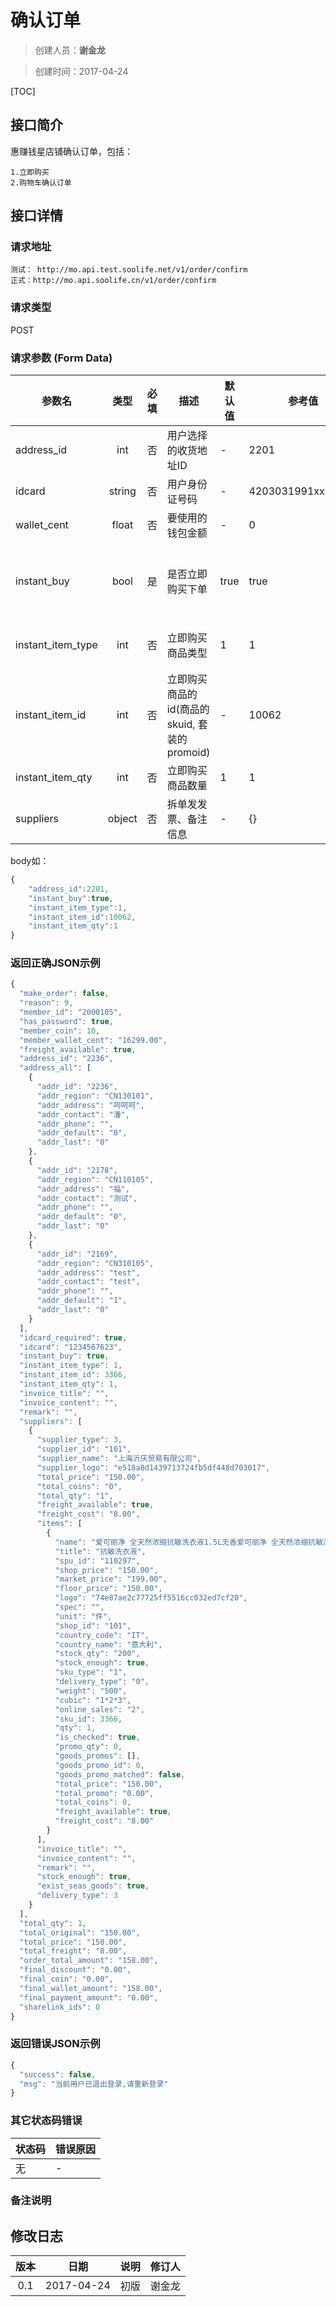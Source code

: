 # 确认订单
>创建人员：**谢金龙**

>创建时间：2017-04-24

[TOC]


## 接口简介
惠赚钱星店铺确认订单，包括：

    1.立即购买
    2.购物车确认订单

## 接口详情

### 请求地址
    测试： http://mo.api.test.soolife.net/v1/order/confirm
    正式：http://mo.api.soolife.cn/v1/order/confirm

### 请求类型
POST

### 请求参数 (Form Data)
| 参数名 | 类型 | 必填 | 描述 | 默认值 | 参考值 |备注|
| --- | :---: | :---: | --- | --- | --- | --- |
|address_id|int|否|用户选择的收货地址ID|-|2201|-|
|idcard|string|否|用户身份证号码|-|4203031991xxxxxxxx| 有海外商品时必填 |
|wallet_cent|float|否|要使用的钱包金额|-|0| - |
|instant_buy|bool|是|是否立即购买下单|true|true| 不填默认立即购买，购物车确认订单填false |
|instant_item_type|int|否|立即购买商品类型|1|1| 目前仅支持普通商品 |
|instant_item_id|int|否|立即购买商品的id(商品的skuid, 套装的promoid)|-|10062| 目前仅支持普通商品 |
|instant_item_qty|int|否|立即购买商品数量|1|1| 立即购买数量 |
|suppliers|object|否|拆单发发票、备注信息|-|{}| 见参数表（object） |
body如：
```javascript
{
    "address_id":2201,
    "instant_buy":true,
    "instant_item_type":1,
    "instant_item_id":10062,
    "instant_item_qty":1
}
```

### 返回正确JSON示例
```javascript
{
  "make_order": false,
  "reason": 9,
  "member_id": "2000105",
  "has_password": true,
  "member_coin": 10,
  "member_wallet_cent": "16299.00",
  "freight_available": true,
  "address_id": "2236",
  "address_all": [
    {
      "addr_id": "2236",
      "addr_region": "CN130101",
      "addr_address": "呵呵呵",
      "addr_contact": "潘",
      "addr_phone": "",
      "addr_default": "0",
      "addr_last": "0"
    },
    {
      "addr_id": "2178",
      "addr_region": "CN110105",
      "addr_address": "福",
      "addr_contact": "测试",
      "addr_phone": "",
      "addr_default": "0",
      "addr_last": "0"
    },
    {
      "addr_id": "2169",
      "addr_region": "CN310105",
      "addr_address": "test",
      "addr_contact": "test",
      "addr_phone": "",
      "addr_default": "1",
      "addr_last": "0"
    }
  ],
  "idcard_required": true,
  "idcard": "1234567623",
  "instant_buy": true,
  "instant_item_type": 1,
  "instant_item_id": 3366,
  "instant_item_qty": 1,
  "invoice_title": "",
  "invoice_content": "",
  "remark": "",
  "suppliers": [
    {
      "supplier_type": 3,
      "supplier_id": "101",
      "supplier_name": "上海沂庆贸易有限公司",
      "supplier_logo": "e518a8d1439713724fb5df448d703017",
      "total_price": "150.00",
      "total_coins": "0",
      "total_qty": "1",
      "freight_available": true,
      "freight_cost": "8.00",
      "items": [
        {
          "name": "爱可丽净 全天然浓缩抗敏洗衣液1.5L无香爱可丽净 全天然浓缩抗敏洗衣液1.5L无香爱可丽净 全天然",
          "title": "抗敏洗衣液",
          "spu_id": "110297",
          "shop_price": "150.00",
          "market_price": "199.00",
          "floor_price": "150.00",
          "logo": "74e87ae2c77725ff5516cc032ed7cf20",
          "spec": "",
          "unit": "件",
          "shop_id": "101",
          "country_code": "IT",
          "country_name": "意大利",
          "stock_qty": "200",
          "stock_enough": true,
          "sku_type": "1",
          "delivery_type": "0",
          "weight": "500",
          "cubic": "1*2*3",
          "online_sales": "2",
          "sku_id": 3366,
          "qty": 1,
          "is_checked": true,
          "promo_qty": 0,
          "goods_promos": [],
          "goods_promo_id": 0,
          "goods_promo_matched": false,
          "total_price": "150.00",
          "total_promo": "0.00",
          "total_coins": 0,
          "freight_available": true,
          "freight_cost": "8.00"
        }
      ],
      "invoice_title": "",
      "invoice_content": "",
      "remark": "",
      "stock_enough": true,
      "exist_seas_goods": true,
      "delivery_type": 3
    }
  ],
  "total_qty": 1,
  "total_original": "150.00",
  "total_price": "150.00",
  "total_freight": "8.00",
  "order_total_amount": "158.00",
  "final_discount": "0.00",
  "final_coin": "0.00",
  "final_wallet_amount": "158.00",
  "final_payment_amount": "0.00",
  "sharelink_ids": 0
}
```
### 返回错误JSON示例
```javascript
{
  "success": false,
  "msg": "当前用户已退出登录,请重新登录"
}
```

### 其它状态码错误
| 状态码 | 错误原因     |
| :------------- | :------------- |
|无|-|

### 备注说明


## 修改日志
| 版本   | 日期         | 说明   | 修订人  |
| :----: | :----------: | :---- | :---- |
| 0.1  | 2017-04-24 | 初版   | 谢金龙  |
